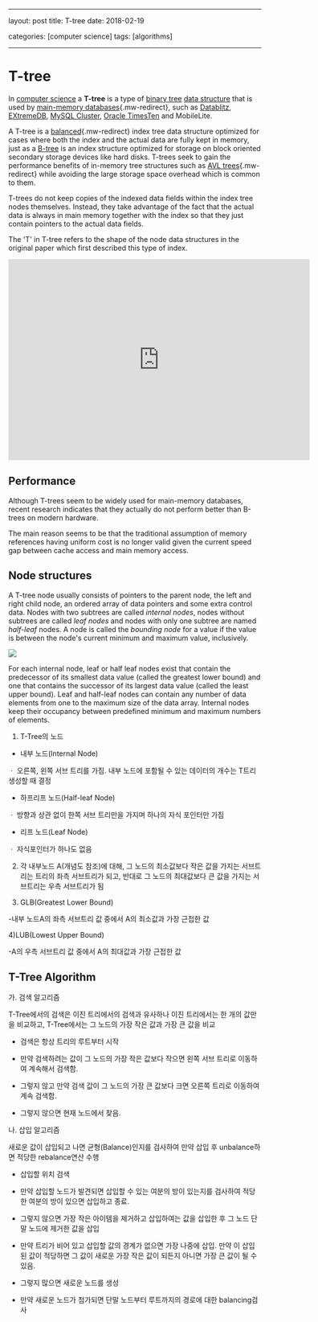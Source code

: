 
---
layout: post
title: T-tree
date: 2018-02-19

categories: [computer science]
tags: [algorithms]

---


# T-tree

In [computer science](/wiki/Computer_science "Computer science") a
**T-tree** is a type of [binary tree](/wiki/Binary_tree "Binary tree")
[data structure](/wiki/Data_structure "Data structure") that is used by
[main-memory
databases](/wiki/Main_memory_database "Main memory database"){.mw-redirect},
such as [Datablitz](/wiki/Datablitz "Datablitz"),
[EXtremeDB](/wiki/EXtremeDB "EXtremeDB"), [MySQL
Cluster](/wiki/MySQL_Cluster "MySQL Cluster"), [Oracle
TimesTen](/wiki/TimesTen "TimesTen") and MobileLite.

A T-tree is a
[balanced](/wiki/Height-balanced_tree "Height-balanced tree"){.mw-redirect}
index tree data structure optimized for cases where both the index and
the actual data are fully kept in memory, just as a
[B-tree](/wiki/B-tree "B-tree") is an index structure optimized for
storage on block oriented secondary storage devices like hard disks.
T-trees seek to gain the performance benefits of in-memory tree
structures such as [AVL
trees](/wiki/AVL_trees "AVL trees"){.mw-redirect} while avoiding the
large storage space overhead which is common to them.

T-trees do not keep copies of the indexed data fields within the index
tree nodes themselves. Instead, they take advantage of the fact that the
actual data is always in main memory together with the index so that
they just contain pointers to the actual data fields.

The 'T' in T-tree refers to the shape of the node data structures in the
original paper which first described this type of
index.

<iframe width="600" height="400" src="https://www.youtube.com/embed/pCoox0XbU8Y" frameborder="0" allow="autoplay; encrypted-media" allowfullscreen></iframe>


## Performance

Although T-trees seem to be widely used for main-memory databases, recent research indicates that they actually do not perform better than B-trees on modern hardware.

The main reason seems to be that the traditional assumption of memory references having uniform cost is no longer valid given the current speed gap between cache access and main memory access.


## Node structures

A T-tree node usually consists of pointers to the parent node, the left
and right child node, an ordered array of data pointers and some extra
control data. Nodes with two
subtrees are called *internal
nodes*, nodes without subtrees
are called *leaf nodes* and nodes with only one
subtree are named *half-leaf*
nodes. A node is called the *bounding node* for a value if the value is
between the node's current minimum and maximum value, inclusively.

![](http://sungsoo.github.io/images/t-tree.png)

For each internal node, leaf or half leaf nodes exist that contain the predecessor of its smallest data value (called the greatest lower bound) and one that contains the successor of its largest data value (called the least upper bound). Leaf and half-leaf nodes can contain any number of data elements from one to the maximum size of the data array. Internal nodes keep their occupancy between predefined minimum and maximum numbers of elements.

1) T-Tree의 노드

- 내부 노드(Internal Node)

ㆍ 오른쪽, 왼쪽 서브 트리를 가짐. 내부 노드에 포함될 수 있는 데이터의 개수는 T트리 생성할 때 결정

- 하프리프 노드(Half-leaf Node)

ㆍ 방향과 상관 없이 한쪽 서브 트리만을 가지며 하나의 자식 포인터만 가짐

- 리프 노드(Leaf Node)

ㆍ 자식포인터가 하나도 없음
     
2) 각 내부노드 A(개념도 참조)에 대해, 그 노드의 최소값보다 작은 값을 가지는 서브트리는 트리의 좌측 서브트리가 되고, 반대로 그 노드의 최대값보다 큰 값을 가지는 서브트리는 우측 서브트리가 됨
   
3) GLB(Greatest Lower Bound)

-내부 노드A의 좌측 서브트리 값 중에서 A의 최소값과 가장 근접한 값

4)LUB(Lowest Upper Bound)

-A의 우측 서브트리 값 중에서 A의 최대값과 가장 근접한 값

## T-Tree Algorithm

가. 검색 알고리즘

T-Tree에서의 검색은 이진 트리에서의 검색과 유사하나 이진 트리에서는 한 개의 값만을 비교하고, T-Tree에서는 그 노드의 가장 작은 값과 가장 큰 값을 비교

- 검색은 항상 트리의 루트부터 시작

- 만약 검색하려는 값이 그 노드의 가장 작은 값보다 작으면 왼쪽 서브 트리로 이동하여 계속해서 검색함.

- 그렇지 않고 만약 검색 값이 그 노드의 가장 큰 값보다 크면 오른쪽 트리로 이동하여 계속 검색함.

- 그렇지 않으면 현재 노드에서 찾음.

 

나. 삽입 알고리즘

새로운 값이 삽입되고 나면 균형(Balance)인지를 검사하여 만약 삽입 후 unbalance하면 적당한 rebalance연산 수행

- 삽입할 위치 검색

- 만약 삽입할 노드가 발견되면 삽입할 수 있는 여분의 방이 있는지를 검사하여 적당한 여분의 방이 있으면 삽입하고 종료.

- 그렇지 않으면 가장 작은 아이템을 제거하고 삽입하여는 값을 삽입한 후 그 노드 단말 노드에 제거한 값을 삽입

- 만약 트리가 비어 있고 삽입할 값의 경계가 없으면 가장 나중에 삽입.  만약 이 삽입된 값이 적당하면 그 값이 새로운 가장 작은 값이 되든지 아니면 가장 큰 값이 될 수 있음.

- 그렇지 많으면 새로운 노드를 생성

- 만약 새로운 노드가 첨가되면 단말 노드부터 루트까지의 경로에 대한 balancing검사